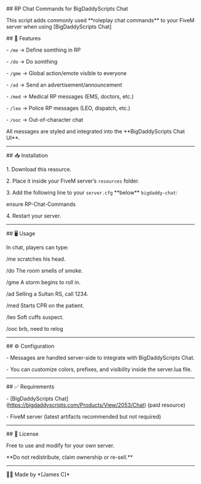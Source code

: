 \## RP Chat Commands for BigDaddyScripts Chat 


This script adds commonly used \*\*roleplay chat commands\*\* to your FiveM server when using \[BigDaddyScripts Chat]

\## 📌 Features

\- `/me` → Define somthing in RP

\- `/do` → Do somthing 

\- `/gme` → Global action/emote visible to everyone  

\- `/ad` → Send an advertisement/announcement  

\- `/med` → Medical RP messages (EMS, doctors, etc.)  

\- `/leo` → Police RP messages (LEO, dispatch, etc.)  

\- `/ooc` → Out-of-character chat  



All messages are styled and integrated into the \*\*BigDaddyScripts Chat UI\*\*.



---



\## 📥 Installation

1\. Download this resource.  

2\. Place it inside your FiveM server’s `resources` folder.  



3\. Add the following line to your `server.cfg` \*\*below\*\* `bigdaddy-chat`:  

ensure RP-Chat-Commands



4\. Restart your server.



---



\## 🖥️ Usage

In chat, players can type:

/me scratches his head.

/do The room smells of smoke.

/gme A storm begins to roll in.

/ad Selling a Sultan RS, call 1234.

/med Starts CPR on the patient.

/leo Soft cuffs suspect.

/ooc brb, need to relog





---



\## ⚙️ Configuration

\- Messages are handled server-side to integrate with BigDaddyScripts Chat.  

\- You can customize colors, prefixes, and visibility inside the server.lua file.  



---



\## ✅ Requirements

\- \[BigDaddyScripts Chat](https://bigdaddyscripts.com/Products/View/2053/Chat) (paid resource)  

\- FiveM server (latest artifacts recommended but not required)  



---



\## 📄 License

Free to use and modify for your own server.  

\*\*Do not redistribute, claim ownership or re-sell.\*\*



---



👨‍💻 Made by \*\[James C]\*  




